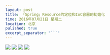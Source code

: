 ```yaml
---
layout: post
title: 「Spring」Resource的定位和IoC容器的初始化
time: 2016年07月21日 星期二
location: 北京
pulished: true
excerpt_separator: "```"
---
```


![](/images/20200721/BeanDefinitionReader.png)
![](/images/20200721/Resource.png)
![](/images/20200721/ResourceLoader.png)
![](/images/20200721/resourceLoader-1.png)